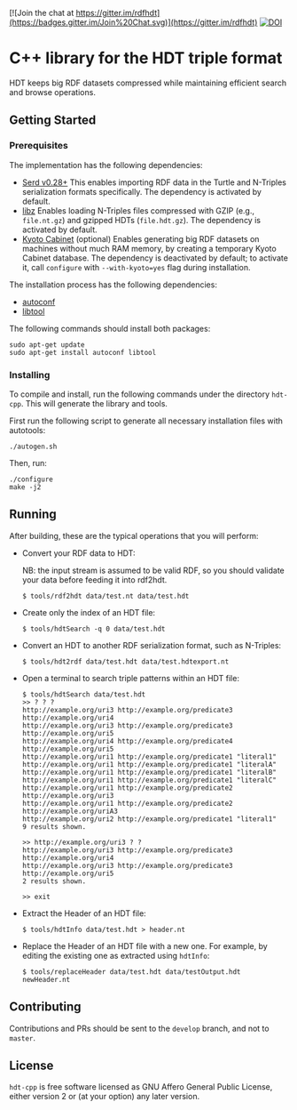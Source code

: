 [![Join the chat at https://gitter.im/rdfhdt](https://badges.gitter.im/Join%20Chat.svg)](https://gitter.im/rdfhdt)
[![DOI](https://zenodo.org/badge/DOI/10.5281/zenodo.580298.svg)](https://doi.org/10.5281/zenodo.580298)

# C++ library for the HDT triple format

HDT keeps big RDF datasets compressed while maintaining efficient search and browse operations.

## Getting Started
### Prerequisites

The implementation has the following dependencies:
- [Serd v0.28+](http://drobilla.net/software/serd/) This enables importing RDF data in the Turtle and N-Triples serialization formats specifically. The dependency is activated by default.
- [libz](http://www.zlib.net/) Enables loading N-Triples files compressed with GZIP (e.g., `file.nt.gz`) and gzipped HDTs (`file.hdt.gz`). The dependency is activated by default.
- [Kyoto Cabinet](http://fallabs.com/kyotocabinet/) (optional) Enables generating big RDF datasets on machines without much RAM memory, by creating a temporary Kyoto Cabinet database. The dependency is deactivated by default; to activate it, call `configure` with `--with-kyoto=yes` flag during installation.

The installation process has the following dependencies:

- [autoconf](https://www.gnu.org/software/autoconf/autoconf.html)
- [libtool](https://www.gnu.org/software/libtool/)

The following commands should install both packages:

    sudo apt-get update
    sudo apt-get install autoconf libtool

### Installing

To compile and install, run the following commands under the directory `hdt-cpp`. This will generate the library and tools.

First run the following script to generate all necessary installation files with autotools:

    ./autogen.sh

Then, run:

    ./configure
    make -j2

## Running

After building, these are the typical operations that you will perform:

- Convert your RDF data to HDT:
    
    NB: the input stream is assumed to be valid RDF, so you should validate your data before feeding it into rdf2hdt.
    
    ```
    $ tools/rdf2hdt data/test.nt data/test.hdt
    ```

- Create only the index of an HDT file:

    ```
    $ tools/hdtSearch -q 0 data/test.hdt
    ```

- Convert an HDT to another RDF serialization format, such as N-Triples:

    ```
    $ tools/hdt2rdf data/test.hdt data/test.hdtexport.nt
    ```

- Open a terminal to search triple patterns within an HDT file:

    ```
    $ tools/hdtSearch data/test.hdt
    >> ? ? ?
    http://example.org/uri3 http://example.org/predicate3 http://example.org/uri4
    http://example.org/uri3 http://example.org/predicate3 http://example.org/uri5
    http://example.org/uri4 http://example.org/predicate4 http://example.org/uri5
    http://example.org/uri1 http://example.org/predicate1 "literal1"
    http://example.org/uri1 http://example.org/predicate1 "literalA"
    http://example.org/uri1 http://example.org/predicate1 "literalB"
    http://example.org/uri1 http://example.org/predicate1 "literalC"
    http://example.org/uri1 http://example.org/predicate2 http://example.org/uri3
    http://example.org/uri1 http://example.org/predicate2 http://example.org/uriA3
    http://example.org/uri2 http://example.org/predicate1 "literal1"
    9 results shown.

    >> http://example.org/uri3 ? ?
    http://example.org/uri3 http://example.org/predicate3 http://example.org/uri4
    http://example.org/uri3 http://example.org/predicate3 http://example.org/uri5
    2 results shown.

    >> exit
    ```

- Extract the Header of an HDT file:

    ```
    $ tools/hdtInfo data/test.hdt > header.nt
    ```

- Replace the Header of an HDT file with a new one. For example, by editing the existing one as extracted using `hdtInfo`:

    ```
    $ tools/replaceHeader data/test.hdt data/testOutput.hdt newHeader.nt
    ```

## Contributing

Contributions and PRs should be sent to the `develop` branch, and not to `master`.

## License

`hdt-cpp` is free software licensed as GNU Affero General Public License, either version 2 or (at your option) any later version.
